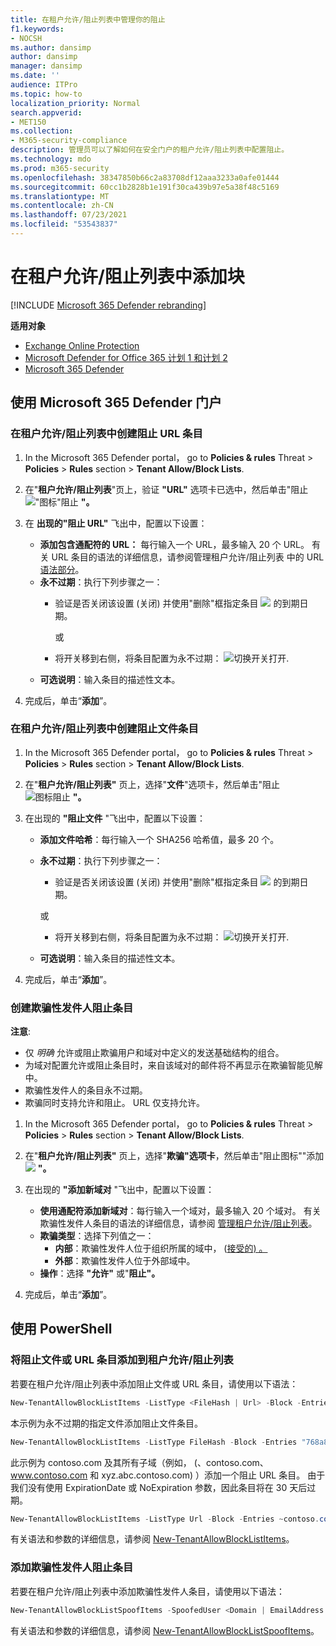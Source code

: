 ```yaml
---
title: 在租户允许/阻止列表中管理你的阻止
f1.keywords:
- NOCSH
ms.author: dansimp
author: dansimp
manager: dansimp
ms.date: ''
audience: ITPro
ms.topic: how-to
localization_priority: Normal
search.appverid:
- MET150
ms.collection:
- M365-security-compliance
description: 管理员可以了解如何在安全门户的租户允许/阻止列表中配置阻止。
ms.technology: mdo
ms.prod: m365-security
ms.openlocfilehash: 38347850b66c2a83708df12aaa3233a0afe01444
ms.sourcegitcommit: 60cc1b2828b1e191f30ca439b97e5a38f48c5169
ms.translationtype: MT
ms.contentlocale: zh-CN
ms.lasthandoff: 07/23/2021
ms.locfileid: "53543837"
---
```

# <a name="add-blocks-in-the-tenant-allowblock-list"></a>在租户允许/阻止列表中添加块

[!INCLUDE [Microsoft 365 Defender rebranding](../includes/microsoft-defender-for-office.md)]

**适用对象**
- [Exchange Online Protection](exchange-online-protection-overview.md)
- [Microsoft Defender for Office 365 计划 1 和计划 2](defender-for-office-365.md)
- [Microsoft 365 Defender](../defender/microsoft-365-defender.md)

## <a name="use-the-microsoft-365-defender-portal"></a>使用 Microsoft 365 Defender 门户 

### <a name="create-block-url-entries-in-the-tenant-allowblock-list"></a>在租户允许/阻止列表中创建阻止 URL 条目

1. In the Microsoft 365 Defender portal， go to **Policies & rules** Threat \> **Policies** \> **Rules** section \> **Tenant Allow/Block Lists**.

2. 在"**租户允许/阻止列表**"页上，验证 **"URL"** 选项卡已选中，然后单击"阻止 ![ "图标"阻止 ](../../media/m365-cc-sc-create-icon.png) **"。**

3. 在 **出现的"阻止 URL"** 飞出中，配置以下设置：
   - **添加包含通配符的 URL：** 每行输入一个 URL，最多输入 20 个 URL。 有关 URL 条目的语法的详细信息，请参阅管理租户允许/阻止列表 中的 URL [语法部分](tenant-allow-block-list.md)。
   - **永不过期**：执行下列步骤之一：
     - 验证是否关闭该设置 (关闭) 并使用"删除"框指定条目 ![ ](../../media/scc-toggle-off.png) 的到期日期。 

       或

     - 将开关移到右侧，将条目配置为永不过期： ![切换开关打开](../../media/scc-toggle-on.png).
   - **可选说明**：输入条目的描述性文本。

4. 完成后，单击“**添加**”。

### <a name="create-block-file-entries-in-the-tenant-allowblock-list"></a>在租户允许/阻止列表中创建阻止文件条目

1. In the Microsoft 365 Defender portal， go to **Policies & rules** Threat \> **Policies** \> **Rules** section \> **Tenant Allow/Block Lists**.

2. 在"**租户允许/阻止列表"** 页上，选择"**文件**"选项卡，然后单击"阻止 ![ 图标阻止 ](../../media/m365-cc-sc-create-icon.png) **"。**

3. 在出现的 **"阻止文件** "飞出中，配置以下设置：
   - **添加文件哈希**：每行输入一个 SHA256 哈希值，最多 20 个。
   - **永不过期**：执行下列步骤之一：
     - 验证是否关闭该设置 (关闭) 并使用"删除"框指定条目 ![ ](../../media/scc-toggle-off.png) 的到期日期。 

     或

     - 将开关移到右侧，将条目配置为永不过期： ![切换开关打开](../../media/scc-toggle-on.png).
   - **可选说明**：输入条目的描述性文本。

4. 完成后，单击“**添加**”。

### <a name="create-spoofed-sender-block-entries"></a>创建欺骗性发件人阻止条目

**注意**:

- 仅 _明确_ 允许或阻止欺骗用户和域对中定义的发送基础结构的组合。
- 为域对配置允许或阻止条目时，来自该域对的邮件将不再显示在欺骗智能见解中。
- 欺骗性发件人的条目永不过期。
- 欺骗同时支持允许和阻止。 URL 仅支持允许。

1. In the Microsoft 365 Defender portal， go to **Policies & rules** Threat \> **Policies** \> **Rules** section \> **Tenant Allow/Block Lists**.

2. 在"**租户允许/阻止列表"** 页上，选择"**欺骗"选项卡**，然后单击"阻止图标""添加 ![ ](../../media/m365-cc-sc-create-icon.png) **"。**

3. 在出现的 **"添加新域对** "飞出中，配置以下设置：
   - **使用通配符添加新域对**：每行输入一个域对，最多输入 20 个域对。 有关欺骗性发件人条目的语法的详细信息，请参阅 [管理租户允许/阻止列表](tenant-allow-block-list.md)。
   - **欺骗类型**：选择下列值之一：
     - **内部**：欺骗性发件人位于组织所属的域中， ([接受的) 。](/exchange/mail-flow-best-practices/manage-accepted-domains/manage-accepted-domains)
     - **外部**：欺骗性发件人位于外部域中。
   - **操作**：选择 **"允许"** 或"**阻止"。**

4. 完成后，单击“**添加**”。

## <a name="use-powershell"></a>使用 PowerShell

### <a name="add-block-file-or-url-entries-to-the-tenant-allowblock-list"></a>将阻止文件或 URL 条目添加到租户允许/阻止列表

若要在租户允许/阻止列表中添加阻止文件或 URL 条目，请使用以下语法：

```powershell
New-TenantAllowBlockListItems -ListType <FileHash | Url> -Block -Entries "Value1","Value2",..."ValueN" <-ExpirationDate Date | -NoExpiration> [-Notes <String>]
```

本示例为永不过期的指定文件添加阻止文件条目。

```powershell
New-TenantAllowBlockListItems -ListType FileHash -Block -Entries "768a813668695ef2483b2bde7cf5d1b2db0423a0d3e63e498f3ab6f2eb13ea3","2c0a35409ff0873cfa28b70b8224e9aca2362241c1f0ed6f622fef8d4722fd9a" -NoExpiration
```

此示例为 contoso.com 及其所有子域（例如， (、contoso.com、www.contoso.com 和 xyz.abc.contoso.com) ）添加一个阻止 URL 条目。 由于我们没有使用 ExpirationDate 或 NoExpiration 参数，因此条目将在 30 天后过期。

```powershell
New-TenantAllowBlockListItems -ListType Url -Block -Entries ~contoso.com
```

有关语法和参数的详细信息，请参阅 [New-TenantAllowBlockListItems](/powershell/module/exchange/new-tenantallowblocklistitems)。

### <a name="add-spoofed-sender-block-entries"></a>添加欺骗性发件人阻止条目 

若要在租户允许/阻止列表中添加欺骗性发件人条目，请使用以下语法：

```powershell
New-TenantAllowBlockListSpoofItems -SpoofedUser <Domain | EmailAddress | *> -SendingInfrastructure <Domain | IPAddress/24> -SpoofType <External | Internal> -Action <Allow | Block>
```

有关语法和参数的详细信息，请参阅 [New-TenantAllowBlockListSpoofItems](/powershell/module/exchange/new-tenantallowblocklistspoofitems)。